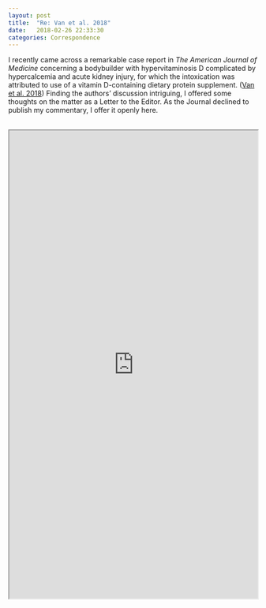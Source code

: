 ```yaml
---
layout: post
title:  "Re: Van et al. 2018"
date:   2018-02-26 22:33:30
categories: Correspondence
---
```


I recently came across a remarkable case report in <i>The American Journal of Medicine</i> concerning a bodybuilder with hypervitaminosis D complicated by hypercalcemia and acute kidney injury, for which the intoxication was attributed to use of a vitamin D-containing dietary protein supplement. (<a href=“http://www.amjmed.com/article/S0002-9343(17)31029-X”>Van et al. 2018</a>) Finding the authors’ discussion intriguing, I offered some thoughts on the matter as a Letter to the Editor. As the Journal declined to publish my commentary, I offer it openly here.
  <br><br>
<iframe src="https://drive.google.com/file/d/1HcXHEyt1_yzX6Rj5jzckozBi4l_yF6Lh/preview" width="100%" height="950"></iframe>
